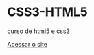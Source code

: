 # CSS3-HTML5
 curso de html5 e css3


 <a href="https://kaiofabiodev.github.io/CSS3-HTML5/android.html">Acessar o site</a>